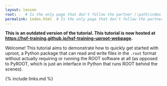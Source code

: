 ```yaml
---
layout: lesson
root: .  # Is the only page that don't follow the partner /:path/index.html
permalink: index.html  # Is the only page that don't follow the partner /:path/index.html
---
```


**This is an outdated version of the tutorial. This tutorial is now hosted at <https://hsf-training.github.io/hsf-training-uproot-webpage>.**

Welcome!
This tutorial aims to demonstrate how to quickly get started with uproot,
a Python package that can read and write files in the `.root` format without actually requiring or running the ROOT software at all
(as opposed to PyROOT, which is just an interface in Python that runs ROOT behind the scenes).

{% include links.md %}
